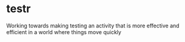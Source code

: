# testr
Working towards making testing an activity that is more effective and efficient in a world where things move quickly
